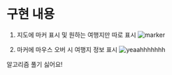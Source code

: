 # 구현 내용
1. 지도에 마커 표시 및 원하는 여행지만 따로 표시
    ![marker](https://github.com/wo-ody/SSAFY10-Algorithm-Study/assets/77597885/50a9b811-7ed7-4a8b-a66b-3bc25c95d2d8)

2. 마커에 마우스 오버 시 여행지 정보 표시
    ![yeaahhhhhhh](https://github.com/wo-ody/SSAFY10-Algorithm-Study/assets/77597885/3e2572ea-b385-44d6-ac34-580f7ba91beb)

알고리즘 풀기 싫어요!

